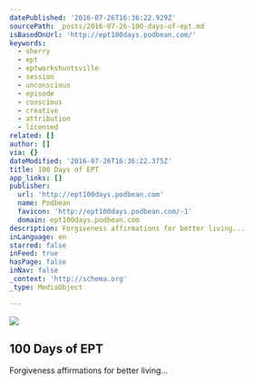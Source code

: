 ```yaml
---
datePublished: '2016-07-26T16:36:22.929Z'
sourcePath: _posts/2016-07-26-100-days-of-ept.md
isBasedOnUrl: 'http://ept100days.podbean.com/'
keywords:
  - sherry
  - ept
  - eptworkshuntsville
  - session
  - unconscious
  - episode
  - conscious
  - creative
  - attribution
  - licensed
related: []
author: []
via: {}
dateModified: '2016-07-26T16:36:22.375Z'
title: 100 Days of EPT
app_links: []
publisher:
  url: 'http://ept100days.podbean.com'
  name: Podbean
  favicon: 'http://ept100days.podbean.com/-1'
  domain: ept100days.podbean.com
description: Forgiveness affirmations for better living...
inLanguage: en
starred: false
inFeed: true
hasPage: false
inNav: false
_context: 'http://schema.org'
_type: MediaObject

---
```

<article style=""><img src="https://imgflo.herokuapp.com/graph/vahj1ThiexotieMo/326b3a3805f48e113a2e6f3d42c62ebd/noop.jpg?input=http%3A%2F%2Fimglogo.podbean.com%2Fimage-logo%2F788518%2Fpodcastcover.jpg" /><h1>100 Days of EPT</h1><p>Forgiveness affirmations for better living...</p></article>